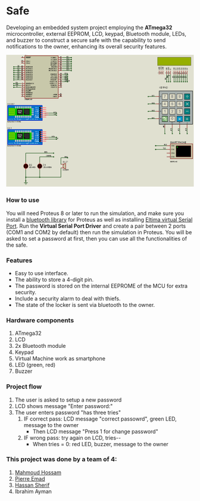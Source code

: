 # Safe
Developing an embedded system project employing the __ATmega32__ microcontroller, external EEPROM, LCD, keypad, Bluetooth module, LEDs, and buzzer to construct a secure safe with the capability to send notifications to the owner, enhancing its overall security features.

![Project Design](design/ProjectPicture.JPEG)

### How to use
You will need Proteus 8 or later to run the simulation, and make sure you install a [bluetooth library](https://www.theengineeringprojects.com/2016/03/bluetooth-library-for-proteus.html) for Proteus as well as installing [Eltima virtual Serial Port](https://www.eltima.com/products/vspdxp/). Run the __Virtual Serial Port Driver__ and create a pair between 2 ports (COM1 and COM2 by default) then run the simulation in Proteus. You will be asked to set a password at first, then you can use all the functionalities of the safe.

### Features
* Easy to use interface.
* The ability to store a 4-digit pin.
* The password is stored on the internal EEPROME of the MCU for extra security.
* Include a security alarm to deal with thiefs.
* The state of the locker is sent via bluetooth to the owner.

### Hardware components
1. ATmega32
2. LCD
3. 2x Bluetooth module
4. Keypad
5. Virtual Machine work as smartphone
6. LED (green, red)
7. Buzzer

### Project flow
1. The user is asked to setup a new password
2. LCD shows message "Enter password:"
3. The user enters password "has three tries"
   1. IF correct pass: LCD message "correct passowrd", green LED, message to the owner
      * Then LCD message "Press 1 for change password" 
   3. IF wrong pass: try again on LCD, tries--
      * When tries = 0: red LED, buzzer, message to the owner

### This project was done by a team of 4:
1. [Mahmoud Hossam](https://github.com/Derinkuyu)
2. [Pierre Emad](https://github.com/Pierre-Emad)
3. [Hassan Sherif](https://github.com/hassan17996)
4. Ibrahim Ayman
